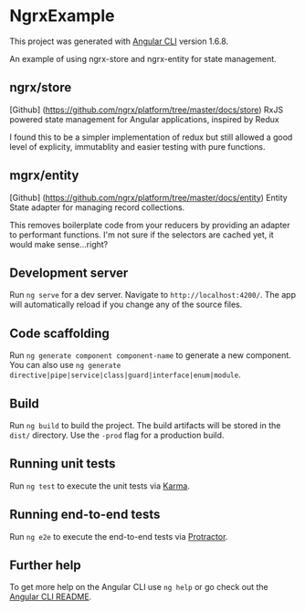 # NgrxExample

This project was generated with [Angular CLI](https://github.com/angular/angular-cli) version 1.6.8.

An example of using ngrx-store and ngrx-entity for state management.
## ngrx/store

[Github] (https://github.com/ngrx/platform/tree/master/docs/store)
RxJS powered state management for Angular applications, inspired by Redux

I found this to be a simpler implementation of redux but still allowed a good level of explicity, immutablity and easier testing with pure functions.

## mgrx/entity

[Github] (https://github.com/ngrx/platform/tree/master/docs/entity)
Entity State adapter for managing record collections.

This removes boilerplate code from your reducers by providing an adapter to performant functions.
I'm not sure if the selectors are cached yet, it would make sense...right?



## Development server

Run `ng serve` for a dev server. Navigate to `http://localhost:4200/`. The app will automatically reload if you change any of the source files.

## Code scaffolding

Run `ng generate component component-name` to generate a new component. You can also use `ng generate directive|pipe|service|class|guard|interface|enum|module`.

## Build

Run `ng build` to build the project. The build artifacts will be stored in the `dist/` directory. Use the `-prod` flag for a production build.

## Running unit tests

Run `ng test` to execute the unit tests via [Karma](https://karma-runner.github.io).

## Running end-to-end tests

Run `ng e2e` to execute the end-to-end tests via [Protractor](http://www.protractortest.org/).

## Further help

To get more help on the Angular CLI use `ng help` or go check out the [Angular CLI README](https://github.com/angular/angular-cli/blob/master/README.md).


